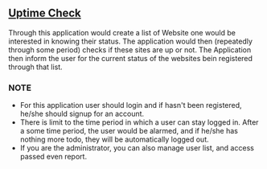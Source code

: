 ## [Uptime Check](https://github.com/HamidHeyde/Full_Stack/tree/master/UptimeCheck)
Through this application would create a list of Website one would be interested in knowing their status. The application would then (repeatedly through some period) checks if these sites are up or not.
The Application then inform the user for the current status of the websites bein registered through that list.

### NOTE
* For this application user should login and if hasn't been registered, he/she should signup for an account.
* There is limit to the time period in which a user can stay logged in. After a some time period, the user would be alarmed, and if he/she has nothing more todo, they will be automatically logged out.
* If you are the administrator, you can also manage user list, and access passed even report.
